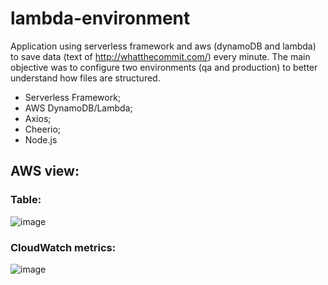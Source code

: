# lambda-environment

Application using serverless framework and aws (dynamoDB and lambda) to save data (text of http://whatthecommit.com/) every minute. 
The main objective was to configure two environments (qa and production) to better understand how files are structured.

- Serverless Framework;
- AWS DynamoDB/Lambda;
- Axios;
- Cheerio;
- Node.js

## AWS view:
### Table:
![image](https://user-images.githubusercontent.com/76974801/174931068-f1dff2da-7d42-4062-b9cc-37a9da75a954.png)

### CloudWatch metrics:
![image](https://user-images.githubusercontent.com/76974801/174931160-12822e0c-aacf-4727-a403-b1976736e578.png)
